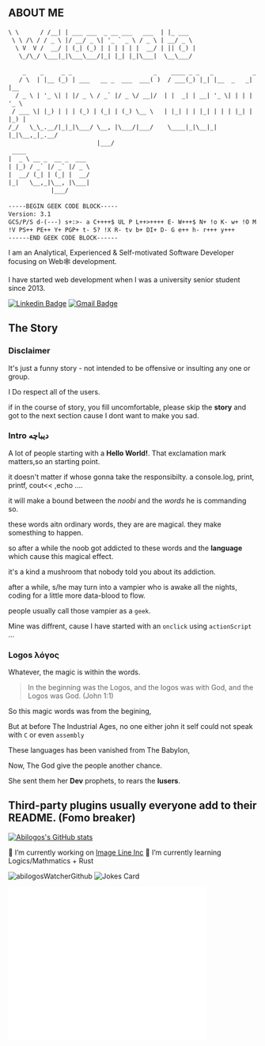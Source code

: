 ## ABOUT ME

```__        __   _                            _        
\ \      / /__| | ___ ___  _ __ ___   ___  | |_ ___  
 \ \ /\ / / _ \ |/ __/ _ \| '_ ` _ \ / _ \ | __/ _ \ 
  \ V  V /  __/ | (_| (_) | | | | | |  __/ | || (_) |
   \_/\_/ \___|_|\___\___/|_| |_| |_|\___|  \__\___/ 
                                                     
    _    _     _ _                       _    ____ _ _   _           _     
   / \  | |__ (_) | ___   __ _  ___  ___( )  / ___(_) |_| |__  _   _| |__  
  / _ \ | '_ \| | |/ _ \ / _` |/ _ \/ __|/  | |  _| | __| '_ \| | | | '_ \ 
 / ___ \| |_) | | | (_) | (_| | (_) \__ \   | |_| | | |_| | | | |_| | |_) |
/_/   \_\_.__/|_|_|\___/ \__, |\___/|___/    \____|_|\__|_| |_|\__,_|_.__/ 
                         |___/                                             
 ____                  
|  _ \ __ _  __ _  ___ 
| |_) / _` |/ _` |/ _ \
|  __/ (_| | (_| |  __/
|_|   \__,_|\__, |\___|
            |___/      

-----BEGIN GEEK CODE BLOCK-----
Version: 3.1
GCS/P/S d-(---) s+:>- a C++++$ UL P L++>++++ E- W+++$ N+ !o K- w+ !O M !V PS++ PE++ Y+ PGP+ t- 5? !X R- tv b+ DI+ D- G e++ h- r+++ y+++
------END GEEK CODE BLOCK------
```

I am an Analytical, Experienced & Self-motivated Software Developer focusing on Web🕸️ development. 

I have started web development when I was a university senior student since 2013.

[![Linkedin Badge](https://img.shields.io/badge/-alihakami-blue?style=flat-square&logo=Linkedin&logoColor=white&link=https://www.linkedin.com/in/ali-hakami-abilogos/)](https://tr.linkedin.com/in/ali-hakami-abilogos?trk=profile-badge) 
[![Gmail Badge](https://img.shields.io/badge/-dev.abi.log@gmail.com-c14438?style=flat-square&logo=Gmail&logoColor=white&link=mailto:dev.abi.log@gmail.com)](mailto:dev.abi.log@gmail.com)


## The Story


### Disclaimer
It's just a funny story - not intended to be offensive or insulting any one or group.

I Do respect all of the users.

if in the course of story, you fill uncomfortable, please skip the **story** and got to the next section cause I dont want to make you sad.

### Intro دیباچه
A lot of people starting with a **Hello World!**. That exclamation mark matters,so an starting point.

it doesn't matter if whose gonna take the responsibilty. a console.log, print, printf, cout<< ,echo ....

it will make a bound between the *noobi* and the *words* he is commanding so.

these words aitn ordinary words, they are are magical. they make somesthing to happen.

so after a while the noob got addicted to these words and the **language** which cause this magical effect.

it's a kind a mushroom that nobody told you about its addiction.

after a while, s/he may turn into a vampier who is awake all the nights, coding for a little more data-blood to flow.

people usually call those vampier as a `geek`.

Mine was diffrent, cause I have started with an `onclick` using `actionScript` ...

### Logos λόγος

Whatever, the magic is within the words.

> In the beginning was the Logos, and the logos was with God, and the Logos was God. (John 1:1)

So this magic words was from the begining,

But at before The Industrial Ages, no one either john it self could not speak with `C` or even `assembly` 

These languages has been vanished from The Babylon,

Now, The God give the people another chance.

She sent them her **Dev** prophets, to rears the **lusers**.


## Third-party plugins usually everyone add to their README. (Fomo breaker)

[![Abilogos's GitHub stats](https://github-readme-stats.vercel.app/api?username=abilogos&show_icons=true&theme=merko)](https://github.com/anuraghazra/github-readme-stats)

🔭 I’m currently working on [Image Line Inc](https://image-line.com)
🌱 I’m currently learning Logics/Mathmatics + Rust
<!--🏢 My [Career Github](https://github.com/Abi-Hakami)-->

![abilogosWatcherGithub](https://count.getloli.com/get/@:abilogosWatcherGithub?theme=moeboorumoebooru)
![Jokes Card](https://readme-jokes.vercel.app/api)


<img align="center" src="/github-metrics.svg" alt="Metrics" width="400">
